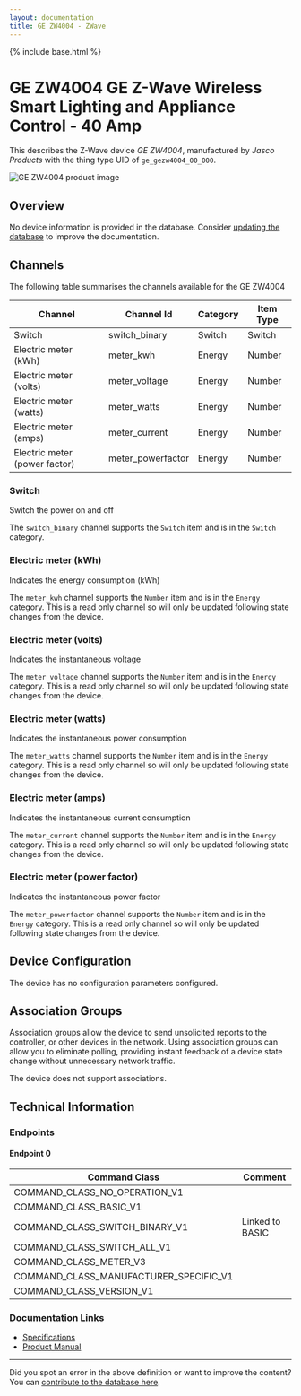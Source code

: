 ```yaml
---
layout: documentation
title: GE ZW4004 - ZWave
---
```


{% include base.html %}

# GE ZW4004 GE Z-Wave Wireless Smart Lighting and Appliance Control - 40 Amp
This describes the Z-Wave device *GE ZW4004*, manufactured by *Jasco Products* with the thing type UID of ```ge_gezw4004_00_000```.

![GE ZW4004 product image](https://www.cd-jackson.com/zwave_device_uploads/655/655_default.png)


## Overview

No device information is provided in the database. Consider [updating the database](http://www.cd-jackson.com/index.php/zwave/zwave-device-database/zwave-device-list/devicesummary/655) to improve the documentation.

## Channels

The following table summarises the channels available for the GE ZW4004

| Channel | Channel Id | Category | Item Type |
|---------|------------|----------|-----------|
| Switch | switch_binary | Switch | Switch | 
| Electric meter (kWh) | meter_kwh | Energy | Number | 
| Electric meter (volts) | meter_voltage | Energy | Number | 
| Electric meter (watts) | meter_watts | Energy | Number | 
| Electric meter (amps) | meter_current | Energy | Number | 
| Electric meter (power factor) | meter_powerfactor | Energy | Number | 

### Switch

Switch the power on and off

The ```switch_binary``` channel supports the ```Switch``` item and is in the ```Switch``` category.

### Electric meter (kWh)

Indicates the energy consumption (kWh)

The ```meter_kwh``` channel supports the ```Number``` item and is in the ```Energy``` category. This is a read only channel so will only be updated following state changes from the device.

### Electric meter (volts)

Indicates the instantaneous voltage

The ```meter_voltage``` channel supports the ```Number``` item and is in the ```Energy``` category. This is a read only channel so will only be updated following state changes from the device.

### Electric meter (watts)

Indicates the instantaneous power consumption

The ```meter_watts``` channel supports the ```Number``` item and is in the ```Energy``` category. This is a read only channel so will only be updated following state changes from the device.

### Electric meter (amps)

Indicates the instantaneous current consumption

The ```meter_current``` channel supports the ```Number``` item and is in the ```Energy``` category. This is a read only channel so will only be updated following state changes from the device.

### Electric meter (power factor)

Indicates the instantaneous power factor

The ```meter_powerfactor``` channel supports the ```Number``` item and is in the ```Energy``` category. This is a read only channel so will only be updated following state changes from the device.



## Device Configuration

The device has no configuration parameters configured.

## Association Groups

Association groups allow the device to send unsolicited reports to the controller, or other devices in the network. Using association groups can allow you to eliminate polling, providing instant feedback of a device state change without unnecessary network traffic.

The device does not support associations.
## Technical Information

### Endpoints

#### Endpoint 0

| Command Class | Comment |
|---------------|---------|
| COMMAND_CLASS_NO_OPERATION_V1| |
| COMMAND_CLASS_BASIC_V1| |
| COMMAND_CLASS_SWITCH_BINARY_V1| Linked to BASIC|
| COMMAND_CLASS_SWITCH_ALL_V1| |
| COMMAND_CLASS_METER_V3| |
| COMMAND_CLASS_MANUFACTURER_SPECIFIC_V1| |
| COMMAND_CLASS_VERSION_V1| |

### Documentation Links

* [Specifications](https://www.cd-jackson.com/zwave_device_uploads/655/JA45734-Specifications.pdf)
* [Product Manual](https://www.cd-jackson.com/zwave_device_uploads/655/JA45734-Manual.pdf)

---

Did you spot an error in the above definition or want to improve the content?
You can [contribute to the database here](http://www.cd-jackson.com/index.php/zwave/zwave-device-database/zwave-device-list/devicesummary/655).
